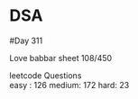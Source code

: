 # DSA

#Day 311

Love babbar sheet
    108/450
    
leetcode Questions   
easy : 126
medium: 172
hard: 23

 